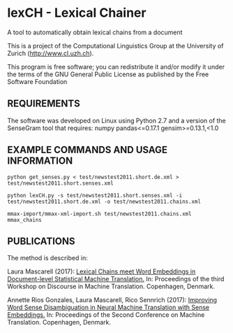 # lexCH - Lexical Chainer

A tool to automatically obtain lexical chains from a document

This is a project of the Computational Linguistics Group at the University of Zurich (http://www.cl.uzh.ch).

This program is free software; you can redistribute it and/or modify it under the terms of the GNU General Public License as published by the Free Software Foundation

REQUIREMENTS
------------
The software was developed on Linux using Python 2.7 and a version of the SenseGram tool that requires:
numpy
pandas<=0.17.1
gensim>=0.13.1,<1.0

EXAMPLE COMMANDS AND USAGE INFORMATION
--------------------------------------

```
python get_senses.py < test/newstest2011.short.de.xml > test/newstest2011.short.senses.xml
```

```
python lexCH.py -s test/newstest2011.short.senses.xml -i test/newstest2011.short.de.xml -o test/newstest2011.chains.xml
```

```
mmax-import/mmax-xml-import.sh test/newstest2011.chains.xml mmax_chains
```

PUBLICATIONS
------------
The method is described in:

Laura Mascarell (2017): [Lexical Chains meet Word Embeddings in Document-level Statistical Machine Translation.](http://www.aclweb.org/anthology/W17-4813) In: Proceedings of the third Workshop on Discourse in Machine Translation. Copenhagen, Denmark.

Annette Rios Gonzales, Laura Mascarell, Rico Sennrich (2017): [Improving Word Sense Disambiguation in Neural Machine Translation with Sense Embeddings.](http://www.aclweb.org/anthology/W17-4702) In: Proceedings of the Second Conference on Machine Translation. Copenhagen, Denmark.
